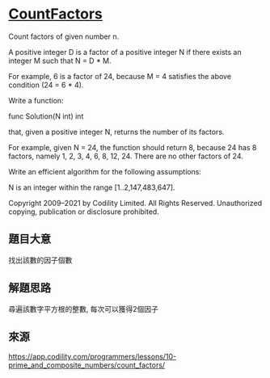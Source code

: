 # [CountFactors](https://app.codility.com/programmers/lessons/10-prime_and_composite_numbers/count_factors/)
Count factors of given number n.

A positive integer D is a factor of a positive integer N if there exists an integer M such that N = D * M.

For example, 6 is a factor of 24, because M = 4 satisfies the above condition (24 = 6 * 4).

Write a function:

func Solution(N int) int

that, given a positive integer N, returns the number of its factors.

For example, given N = 24, the function should return 8, because 24 has 8 factors, namely 1, 2, 3, 4, 6, 8, 12, 24. There are no other factors of 24.

Write an efficient algorithm for the following assumptions:

N is an integer within the range [1..2,147,483,647].

Copyright 2009–2021 by Codility Limited. All Rights Reserved. Unauthorized copying, publication or disclosure prohibited.
## 題目大意
找出該數的因子個數

## 解題思路
尋遍該數字平方根的整數, 每次可以獲得2個因子

## 來源
https://app.codility.com/programmers/lessons/10-prime_and_composite_numbers/count_factors/